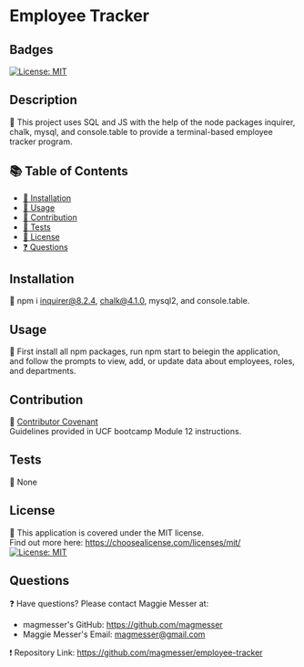   # Employee Tracker

  ## Badges
  [![License: MIT](https://img.shields.io/badge/License-MIT-yellow.svg)](https://opensource.org/licenses/MIT)

  ## Description
  🔮 This project uses SQL and JS with the help of the node packages inquirer, chalk, mysql, and console.table to provide a terminal-based employee tracker program.  

  ## 📚 Table of Contents
  * [🔧 Installation](#installation)
  * [🎢 Usage](#usage)
  * [🚧 Contribution](#contribution)
  * [📝 Tests](#tests)
  * [🔑 License](#license)
  * [❓ Questions](#questions)
  
  ## Installation
  🔧 npm i inquirer@8.2.4, chalk@4.1.0, mysql2, and console.table.

  ## Usage 
  🎢 First install all npm packages, run npm start to beiegin the application, and follow the prompts to view, add, or update data about employees, roles, and departments.

  ## Contribution 
  🚧 [Contributor Covenant](https://www.contributor-covenant.org/) <br> 
  Guidelines provided in UCF bootcamp Module 12 instructions.

  ## Tests
  📝 None

  ## License
  🔑 This application is covered under the MIT license.  <br> 
      Find out more here: https://choosealicense.com/licenses/mit/ <br>
      [![License: MIT](https://img.shields.io/badge/License-MIT-yellow.svg)](https://opensource.org/licenses/MIT)

  ## Questions
  ❓ Have questions? Please contact Maggie Messer at: <br>
  * magmesser's GitHub: https://github.com/magmesser <br> 
  * Maggie Messer's Email: magmesser@gmail.com <br>
  
  ❗ Repository Link: https://github.com/magmesser/employee-tracker